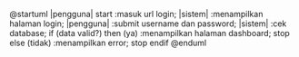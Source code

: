 @startuml
|pengguna|
start
:masuk url login;
|sistem|
:menampilkan halaman login;
|pengguna|
:submit username dan password;
|sistem|
:cek database;
if (data valid?) then (ya)
:menampilkan halaman dashboard;
stop
else (tidak)
:menampilkan error;
stop
endif
@enduml